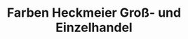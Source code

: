 ---
title: "Farben Heckmeier Groß- und Einzelhandel"
url: /gersthofen/farben-heckmeier-gross-und-einzelhandel/
shop: Farben
---